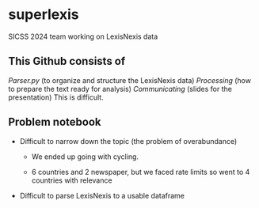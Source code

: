 # superlexis

SICSS 2024 team working on LexisNexis data

## This Github consists of

*Parser.py* (to organize and structure the LexisNexis data) *Processing* (how to prepare the text ready for analysis) *Communicating* (slides for the presentation) This is difficult.

## Problem notebook 

-   Difficult to narrow down the topic (the problem of overabundance)

    -   We ended up going with cycling.

    -   6 countries and 2 newspaper, but we faced rate limits so went to 4 countries with relevance

-   Difficult to parse LexisNexis to a usable dataframe
